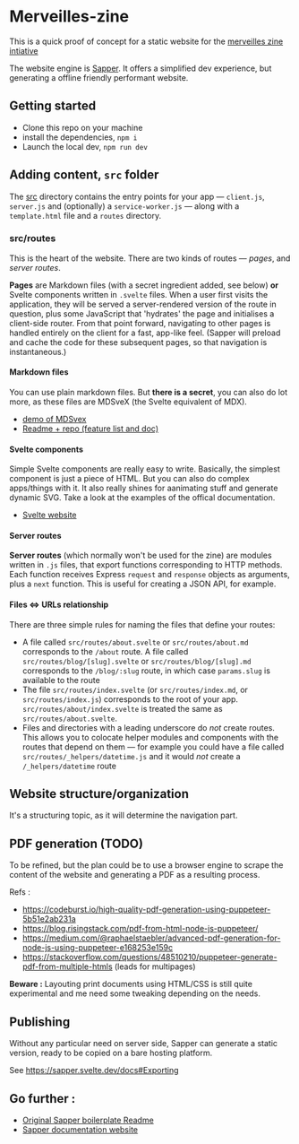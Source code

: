 # Merveilles-zine

This is a quick proof of concept for a static website for the [merveilles zine intiative](https://merveilles.town/@Merristasis/102916099861136375)

The website engine is [Sapper](https://github.com/sveltejs/sapper). It offers a simplified dev experience, but generating a offline friendly performant website.

## Getting started

* Clone this repo on your machine
* install the dependencies, `npm i`
* Launch the local dev, `npm run dev`

## Adding content, `src` folder

The [src](src) directory contains the entry points for your app — `client.js`, `server.js` and (optionally) a `service-worker.js` — along with a `template.html` file and a `routes` directory.

### src/routes

This is the heart of the website. There are two kinds of routes — *pages*, and *server routes*.

**Pages** are Markdown files (with a secret ingredient added, see below) **or** Svelte components written in `.svelte` files. When a user first visits the application, they will be served a server-rendered version of the route in question, plus some JavaScript that 'hydrates' the page and initialises a client-side router. From that point forward, navigating to other pages is handled entirely on the client for a fast, app-like feel. (Sapper will preload and cache the code for these subsequent pages, so that navigation is instantaneous.)

#### Markdown files

You can use plain markdown files. But **there is a secret**, you can also do lot more, as these files are MDSveX (the Svelte equivalent of MDX).

* [demo of MDSvex](https://mdsvex.pngwn.io/)
* [Readme + repo (feature list and doc)](https://github.com/pngwn/MDsveX)

#### Svelte components

Simple Svelte components are really easy to write. Basically, the simplest component is just a piece of HTML. But you can also do complex apps/things with it. It also really shines for aanimating stuff and generate dynamic SVG. Take a look at the examples of the offical documentation.

* [Svelte website](https://svelte.dev/)

#### Server routes

**Server routes** (which normally won't be used for the zine) are modules written in `.js` files, that export functions corresponding to HTTP methods. Each function receives Express `request` and `response` objects as arguments, plus a `next` function. This is useful for creating a JSON API, for example.

#### Files <=> URLs relationship

There are three simple rules for naming the files that define your routes:

* A file called `src/routes/about.svelte` or `src/routes/about.md` corresponds to the `/about` route. A file called `src/routes/blog/[slug].svelte` or `src/routes/blog/[slug].md` corresponds to the `/blog/:slug` route, in which case `params.slug` is available to the route
* The file `src/routes/index.svelte` (or `src/routes/index.md`, or `src/routes/index.js`) corresponds to the root of your app. `src/routes/about/index.svelte` is treated the same as `src/routes/about.svelte`.
* Files and directories with a leading underscore do *not* create routes. This allows you to colocate helper modules and components with the routes that depend on them — for example you could have a file called `src/routes/_helpers/datetime.js` and it would *not* create a `/_helpers/datetime` route

## Website structure/organization

It's a structuring topic, as it will determine the navigation part. 

## PDF generation (TODO)

To be refined, but the plan could be to use a browser engine to scrape the content of the website and generating a PDF as a resulting process.

Refs :
* https://codeburst.io/high-quality-pdf-generation-using-puppeteer-5b51e2ab231a
* https://blog.risingstack.com/pdf-from-html-node-js-puppeteer/
* https://medium.com/@raphaelstaebler/advanced-pdf-generation-for-node-js-using-puppeteer-e168253e159c
* https://stackoverflow.com/questions/48510210/puppeteer-generate-pdf-from-multiple-htmls (leads for multipages)

**Beware :** Layouting print documents using HTML/CSS is still quite experimental and me need some tweaking depending on the needs.

## Publishing

Without any particular need on server side, Sapper can generate a static version, ready to be copied on a bare hosting platform.

See https://sapper.svelte.dev/docs#Exporting


## Go further :

* [Original Sapper boilerplate Readme](https://github.com/sveltejs/sapper-template/blob/master/README.md)
* [Sapper documentation website](https://sapper.svelte.dev/)

